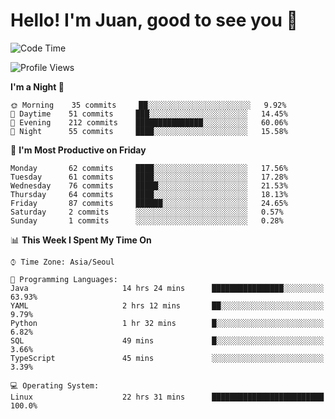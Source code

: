 # Hello! I'm Juan, good to see you 👋

<!--
**Y-k-Y/Y-k-Y** is a ✨ _special_ ✨ repository because its `README.md` (this file) appears on your GitHub profile.

Here are some ideas to get you started:

- 🔭 I’m currently working on ...
- 🌱 I’m currently learning ...
- 👯 I’m looking to collaborate on ...
- 🤔 I’m looking for help with ...
- 💬 Ask me about ...
- 📫 How to reach me: ...
- 😄 Pronouns: ...
- ⚡ Fun fact: ...
-->
<!--
![Profile views](https://gpvc.arturio.dev/Y-k-Y)

[![Omid Nikrah StackOverflow](https://github-readme-stackoverflow.vercel.app/?userID=9517076)](https://stackoverflow.com/users/9517076/i-have-10-fingers)
-->

<!--START_SECTION:waka-->
![Code Time](http://img.shields.io/badge/Code%20Time-523%20hrs%2047%20mins-blue)

![Profile Views](http://img.shields.io/badge/Profile%20Views-0-blue)

**I'm a Night 🦉** 

```text
🌞 Morning    35 commits     ██░░░░░░░░░░░░░░░░░░░░░░░   9.92% 
🌆 Daytime    51 commits     ███░░░░░░░░░░░░░░░░░░░░░░   14.45% 
🌃 Evening    212 commits    ███████████████░░░░░░░░░░   60.06% 
🌙 Night      55 commits     ████░░░░░░░░░░░░░░░░░░░░░   15.58%

```
📅 **I'm Most Productive on Friday** 

```text
Monday       62 commits     ████░░░░░░░░░░░░░░░░░░░░░   17.56% 
Tuesday      61 commits     ████░░░░░░░░░░░░░░░░░░░░░   17.28% 
Wednesday    76 commits     █████░░░░░░░░░░░░░░░░░░░░   21.53% 
Thursday     64 commits     ████░░░░░░░░░░░░░░░░░░░░░   18.13% 
Friday       87 commits     ██████░░░░░░░░░░░░░░░░░░░   24.65% 
Saturday     2 commits      ░░░░░░░░░░░░░░░░░░░░░░░░░   0.57% 
Sunday       1 commits      ░░░░░░░░░░░░░░░░░░░░░░░░░   0.28%

```


📊 **This Week I Spent My Time On** 

```text
⌚︎ Time Zone: Asia/Seoul

💬 Programming Languages: 
Java                     14 hrs 24 mins      ████████████████░░░░░░░░░   63.93% 
YAML                     2 hrs 12 mins       ██░░░░░░░░░░░░░░░░░░░░░░░   9.79% 
Python                   1 hr 32 mins        █░░░░░░░░░░░░░░░░░░░░░░░░   6.82% 
SQL                      49 mins             █░░░░░░░░░░░░░░░░░░░░░░░░   3.66% 
TypeScript               45 mins             ░░░░░░░░░░░░░░░░░░░░░░░░░   3.39%

💻 Operating System: 
Linux                    22 hrs 31 mins      █████████████████████████   100.0%

```


<!--END_SECTION:waka-->
